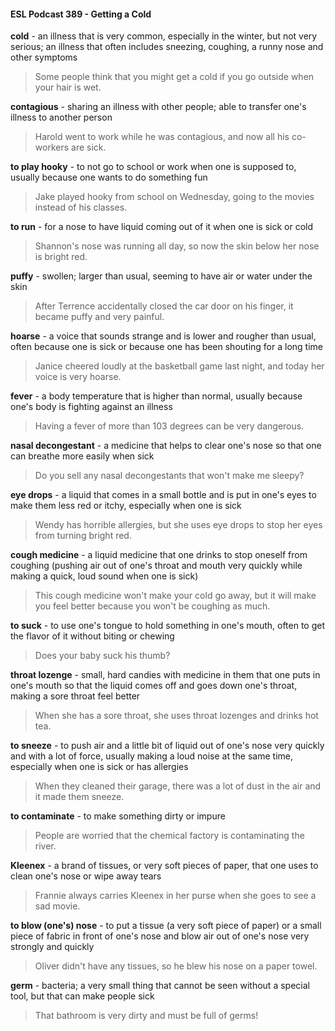 #### ESL Podcast 389 - Getting a Cold

**cold** - an illness that is very common, especially in the winter, but not very
serious; an illness that often includes sneezing, coughing, a runny nose and
other symptoms

> Some people think that you might get a cold if you go outside when your hair is
wet.

**contagious** - sharing an illness with other people; able to transfer one's illness
to another person

> Harold went to work while he was contagious, and now all his co-workers are
sick.

**to play hooky** - to not go to school or work when one is supposed to, usually
because one wants to do something fun

> Jake played hooky from school on Wednesday, going to the movies instead of
his classes.

**to run** - for a nose to have liquid coming out of it when one is sick or cold

> Shannon's nose was running all day, so now the skin below her nose is bright
red.

**puffy** - swollen; larger than usual, seeming to have air or water under the skin

> After Terrence accidentally closed the car door on his finger, it became puffy
and very painful.

**hoarse** - a voice that sounds strange and is lower and rougher than usual, often
because one is sick or because one has been shouting for a long time

> Janice cheered loudly at the basketball game last night, and today her voice is
very hoarse.

**fever** - a body temperature that is higher than normal, usually because one's
body is fighting against an illness

> Having a fever of more than 103 degrees can be very dangerous.

**nasal decongestant** - a medicine that helps to clear one's nose so that one can
breathe more easily when sick

> Do you sell any nasal decongestants that won't make me sleepy?

**eye drops** - a liquid that comes in a small bottle and is put in one's eyes to make
them less red or itchy, especially when one is sick

> Wendy has horrible allergies, but she uses eye drops to stop her eyes from
turning bright red.

**cough medicine** - a liquid medicine that one drinks to stop oneself from
coughing (pushing air out of one's throat and mouth very quickly while making a
quick, loud sound when one is sick)

> This cough medicine won't make your cold go away, but it will make you feel
better because you won't be coughing as much.

**to suck** - to use one's tongue to hold something in one's mouth, often to get the
flavor of it without biting or chewing

> Does your baby suck his thumb?

**throat lozenge** - small, hard candies with medicine in them that one puts in
one's mouth so that the liquid comes off and goes down one's throat, making a
sore throat feel better

> When she has a sore throat, she uses throat lozenges and drinks hot tea.

**to sneeze** - to push air and a little bit of liquid out of one's nose very quickly and
with a lot of force, usually making a loud noise at the same time, especially when
one is sick or has allergies

> When they cleaned their garage, there was a lot of dust in the air and it made
them sneeze.

**to contaminate** - to make something dirty or impure

> People are worried that the chemical factory is contaminating the river.

**Kleenex** - a brand of tissues, or very soft pieces of paper, that one uses to clean
one's nose or wipe away tears

> Frannie always carries Kleenex in her purse when she goes to see a sad
movie.

**to blow (one's) nose** - to put a tissue (a very soft piece of paper) or a small
piece of fabric in front of one's nose and blow air out of one's nose very strongly
and quickly

> Oliver didn't have any tissues, so he blew his nose on a paper towel.

**germ** - bacteria; a very small thing that cannot be seen without a special tool,
but that can make people sick

> That bathroom is very dirty and must be full of germs!

